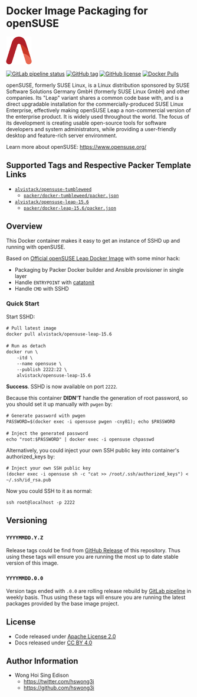 # Docker Image Packaging for openSUSE

<a href="https://alvistack.com" title="AlviStack" target="_blank"><img src="/alvistack.svg" height="75" alt="AlviStack"></a>

[![GitLab pipeline
status](https://img.shields.io/gitlab/pipeline/alvistack/docker-opensuse/master)](https://gitlab.com/alvistack/docker-opensuse/-/pipelines)
[![GitHub
tag](https://img.shields.io/github/tag/alvistack/docker-opensuse.svg)](https://github.com/alvistack/docker-opensuse/tags)
[![GitHub
license](https://img.shields.io/github/license/alvistack/docker-opensuse.svg)](https://github.com/alvistack/docker-opensuse/blob/master/LICENSE)
[![Docker
Pulls](https://img.shields.io/docker/pulls/alvistack/opensuse-leap-15.6.svg)](https://hub.docker.com/r/alvistack/opensuse-leap-15.6)

openSUSE, formerly SUSE Linux, is a Linux distribution sponsored by SUSE
Software Solutions Germany GmbH (formerly SUSE Linux GmbH) and other
companies. Its "Leap" variant shares a common code base with, and is a
direct upgradable installation for the commercially-produced SUSE Linux
Enterprise, effectively making openSUSE Leap a non-commercial version of
the enterprise product. It is widely used throughout the world. The
focus of its development is creating usable open-source tools for
software developers and system administrators, while providing a
user-friendly desktop and feature-rich server environment.

Learn more about openSUSE: <https://www.opensuse.org/>

## Supported Tags and Respective Packer Template Links

- [`alvistack/opensuse-tumbleweed`](https://hub.docker.com/r/alvistack/opensuse-tumbleweed)
  - [`packer/docker-tumbleweed/packer.json`](https://github.com/alvistack/docker-opensuse/blob/master/packer/docker-tumbleweed/packer.json)
- [`alvistack/opensuse-leap-15.6`](https://hub.docker.com/r/alvistack/opensuse-leap-15.6)
  - [`packer/docker-leap-15.6/packer.json`](https://github.com/alvistack/docker-opensuse/blob/master/packer/docker-leap-15.6/packer.json)

## Overview

This Docker container makes it easy to get an instance of SSHD up and
running with openSUSE.

Based on [Official openSUSE Leap Docker
Image](https://hub.docker.com/r/opensuse/leap/) with some minor hack:

- Packaging by Packer Docker builder and Ansible provisioner in single
  layer
- Handle `ENTRYPOINT` with
  [catatonit](https://github.com/openSUSE/catatonit)
- Handle `CMD` with SSHD

### Quick Start

Start SSHD:

    # Pull latest image
    docker pull alvistack/opensuse-leap-15.6

    # Run as detach
    docker run \
        -itd \
        --name opensuse \
        --publish 2222:22 \
        alvistack/opensuse-leap-15.6

**Success**. SSHD is now available on port `2222`.

Because this container **DIDN'T** handle the generation of root
password, so you should set it up manually with `pwgen` by:

    # Generate password with pwgen
    PASSWORD=$(docker exec -i opensuse pwgen -cnyB1); echo $PASSWORD

    # Inject the generated password
    echo "root:$PASSWORD" | docker exec -i opensuse chpasswd

Alternatively, you could inject your own SSH public key into container's
authorized_keys by:

    # Inject your own SSH public key
    (docker exec -i opensuse sh -c "cat >> /root/.ssh/authorized_keys") < ~/.ssh/id_rsa.pub

Now you could SSH to it as normal:

    ssh root@localhost -p 2222

## Versioning

### `YYYYMMDD.Y.Z`

Release tags could be find from [GitHub
Release](https://github.com/alvistack/docker-opensuse/tags) of this
repository. Thus using these tags will ensure you are running the most
up to date stable version of this image.

### `YYYYMMDD.0.0`

Version tags ended with `.0.0` are rolling release rebuild by [GitLab
pipeline](https://gitlab.com/alvistack/docker-opensuse/-/pipelines) in
weekly basis. Thus using these tags will ensure you are running the
latest packages provided by the base image project.

## License

- Code released under [Apache License 2.0](LICENSE)
- Docs released under [CC BY
  4.0](http://creativecommons.org/licenses/by/4.0/)

## Author Information

- Wong Hoi Sing Edison
  - <https://twitter.com/hswong3i>
  - <https://github.com/hswong3i>
